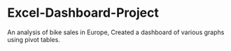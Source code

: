 # Excel-Dashboard-Project
An analysis of bike sales in Europe, Created a dashboard of various graphs using pivot tables.
